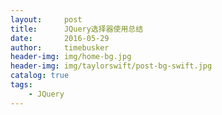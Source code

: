 ```yaml
---
layout:     post
title:      JQuery选择器使用总结
date:       2016-05-29
author:     timebusker
header-img: img/home-bg.jpg
header-img: img/taylorswift/post-bg-swift.jpg
catalog: true
tags:
    - JQuery
---
```


> 